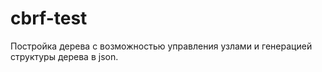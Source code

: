 # cbrf-test
Постройка дерева с возможностью управления узлами и генерацией структуры дерева в json.
